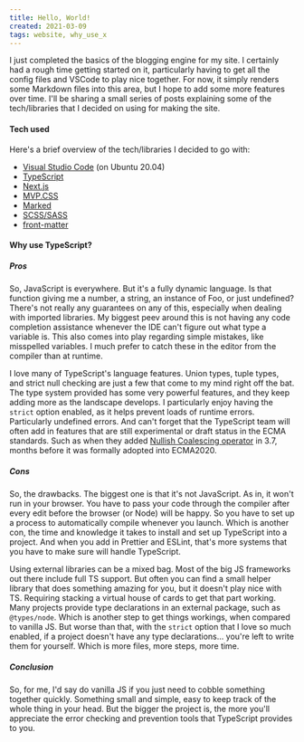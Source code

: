```yaml
---
title: Hello, World!
created: 2021-03-09
tags: website, why_use_x
---
```


I just completed the basics of the blogging engine for my site. I certainly had a rough time getting started on it, particularly having to get all the config files and VSCode to play nice together. For now, it simply renders some Markdown files into this area, but I hope to add some more features over time. I'll be sharing a small series of posts explaining some of the tech/libraries that I decided on using for making the site.

#### Tech used

Here's a brief overview of the tech/libraries I decided to go with:
- [Visual Studio Code](https://code.visualstudio.com/) (on Ubuntu 20.04)
- [TypeScript](https://www.typescriptlang.org/)
- [Next.js](https://nextjs.org/)
- [MVP.CSS](https://andybrewer.github.io/mvp/)
- [Marked](https://marked.js.org/)
- [SCSS/SASS](https://sass-lang.com/)
- [front-matter](https://github.com/jxson/front-matter)

#### Why use TypeScript?

##### Pros

So, JavaScript is everywhere. But it's a fully dynamic language. Is that function giving me a number, a string, an instance of Foo, or just undefined? There's not really any guarantees on any of this, especially when dealing with imported libraries. My biggest peev around this is not having any code completion assistance whenever the IDE can't figure out what type a variable is. This also comes into play regarding simple mistakes, like misspelled variables. I much prefer to catch these in the editor from the compiler than at runtime.

I love many of TypeScript's language features. Union types, tuple types, and strict null checking are just a few that come to my mind right off the bat. The type system provided has some very powerful features, and they keep adding more as the landscape develops. I particularly enjoy having the `strict` option enabled, as it helps prevent loads of runtime errors. Particularly undefined errors. And can't forget that the TypeScript team will often add in features that are still experimental or draft status in the ECMA standards. Such as when they added [Nullish Coalescing operator](https://www.typescriptlang.org/docs/handbook/release-notes/typescript-3-7.html#nullish-coalescing) in 3.7, months before it was formally adopted into ECMA2020.

##### Cons

So, the drawbacks. The biggest one is that it's not JavaScript. As in, it won't run in your browser. You have to pass your code through the compiler after every edit before the browser (or Node) will be happy. So you have to set up a process to automatically compile whenever you launch. Which is another con, the time and knowledge it takes to install and set up TypeScript into a project. And when you add in Prettier and ESLint, that's more systems that you have to make sure will handle TypeScript.

Using external libraries can be a mixed bag. Most of the big JS frameworks out there include full TS support. But often you can find a small helper library that does something amazing for you, but it doesn't play nice with TS. Requiring stacking a virtual house of cards to get that part working. Many projects provide type declarations in an external package, such as `@types/node`. Which is another step to get things workings, when compared to vanilla JS. But worse than that, with the `strict` option that I love so much enabled, if a project doesn't have any type declarations... you're left to write them for yourself. Which is more files, more steps, more time.

##### Conclusion

So, for me, I'd say do vanilla JS if you just need to cobble something together quickly. Something small and simple, easy to keep track of the whole thing in your head. But the bigger the project is, the more you'll appreciate the error checking and prevention tools that TypeScript provides to you.